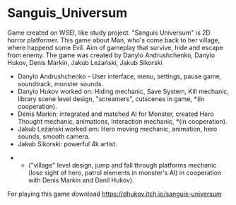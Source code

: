# Sanguis_Universum
Game created on WSEI, like study project. "Sanguis Universum" is 2D horror platformer. This game about Man, who's come back to her village, where happend some Evil. Aim of gameplay that survive, hide and escape from enemy. The game was created by Danylo Andrushchenko, Danylo Hukov, Denis Markin, Jakub Leżański, Jakub Sikorski

- Danylo Andrushchenko - User interface, menu, settings, pause game, soundtrack, monster sounds. 
- Danylo Hukov worked on: Hiding mechanic, Save System, Kill mechanic, library scene level design, "screamers", cutscenes in game, *(in cooperation).
- Denis Markin: integrated and matched AI for Monster, created Hero Thought mechanic, animations, Interaction mechanic, *(in cooperation).
- Jakub Leżański worked om: Hero moving mechanic, animation, hero sounds, smooth camera.
- Jakub Sikorski: powerful 4k artist. 

* - ("village" level design, jump and fall through platforms mechanic (lose sight of hero, patrol elements in monster's AI) in cooperation with Denis Markin and Danil Hukov).

For playing this game download https://dhukov.itch.io/sanguis-universum
